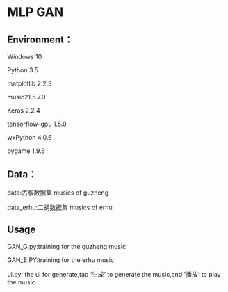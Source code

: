 # MLP GAN
## Environment：
Windows 10

Python 3.5

matplotlib             2.2.3

music21                5.7.0

Keras                  2.2.4

tensorflow-gpu         1.5.0

wxPython               4.0.6

pygame                 1.9.6



## Data：
data:古筝数据集 musics of guzheng

data_erhu:二胡数据集 musics of erhu


## Usage
GAN_G.py:training for the guzheng music

GAN_E.PY:training for the erhu music

ui.py: the ui for generate,tap ‘生成’ to generate the music,and '播放' to play the music

